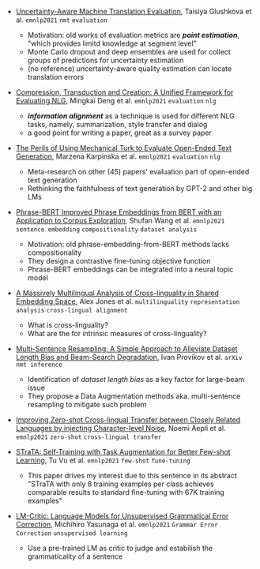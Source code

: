 

- [Uncertainty-Aware Machine Translation Evaluation](https://arxiv.org/pdf/2109.06352.pdf), Taisiya Glushkova et al. `emnlp2021` `nmt` `evaluation`
  
  - Motivation: old works of evaluation metrics are ***point estimation***, "which provides limitd knowledge at segment level"
  - Monte Carlo dropout and deep ensembles are used for collect groups of predictions for uncertainty estimation
  - (no reference) uncertainty-aware quality estimation can locate translation errors


- [Compression, Transduction and Creation: A Unified Framework for Evaluating NLG](https://arxiv.org/pdf/2109.06379.pdf), Mingkai Deng et al. `emnlp2021` `evaluation` `nlg`

  - ***information alignment*** as a technique is used for different NLG tasks, namely, summarization, style transfer and dialog
  - a good point for writing a paper, great as a survey paper

- [The Perils of Using Mechanical Turk to Evaluate Open-Ended Text Generation](https://arxiv.org/pdf/2109.06835.pdf), Marzena Karpinska et al. `emnlp2021` `evaluation` `nlg`

  - Meta-research on other (45) papers' evaluation part of open-ended text generation
  - Rethinking the faithfulness of text generation by GPT-2 and other big LMs

- [Phrase-BERT Improved Phrase Embeddings from BERT with an Application to Corpus Exploration](https://arxiv.org/pdf/2109.06304.pdf), Shufan Wang et al. `emnlp2021` `sentence embedding` `compositionality` `dataset analysis`

  - Motivation: old phrase-embedding-from-BERT methods lacks compositionality
  - They design a contrastive fine-tuning objective function
  - Phrase-BERT embeddings can be integrated into a neural topic model

- [A Massively Multilingual Analysis of Cross-linguality in Shared Embedding Space](https://arxiv.org/pdf/2109.06324.pdf), Alex Jones et al. `multilinguality` `representation analysis` `cross-lingual alignment`

  - What is cross-linguality?
  - What are the for intrinsic measures of cross-linguality?


- [Multi-Sentence Resampling: A Simple Approach to Alleviate Dataset Length Bias and Beam-Search Degradation](https://arxiv.org/pdf/2109.06253.pdf), Ivan Provikov et al. `arXiv` `nmt inference`

  - Identification of *dataset length bias* as a key factor for large-beam issue
  - They propose a Data Augmentation methods aka. multi-sentence resampling to mitigate such problem

- [Improving Zero-shot Cross-lingual Transfer between Closely Related Languages by injecting Character-level Noise](https://arxiv.org/abs/2109.06772), Noemi Aepli et al. `emnlp2021` `zero-shot` `cross-lingual transfer`

- [STraTA: Self-Training with Task Augmentation for Better Few-shot Learning](https://arxiv.org/pdf/2109.06270.pdf), Tu Vu et al. `emnlp2021` `few-shot` `fune-tuning`

  - This paper drives my interest due to this sentence in its abstract "STraTA with only 8 training examples per class achieves comparable results to standard fine-tuning with 67K training examples"

- [LM-Critic: Language Models for Unsupervised Grammatical Error Correction](https://arxiv.org/pdf/2109.06822.pdf), Michihiro Yasunaga et al. `emnlp2021` `Grammar Error Correction` `unsupervised learning`

  - Use a pre-trained LM as critic to judge and estabilish the grammaticality of a sentence
